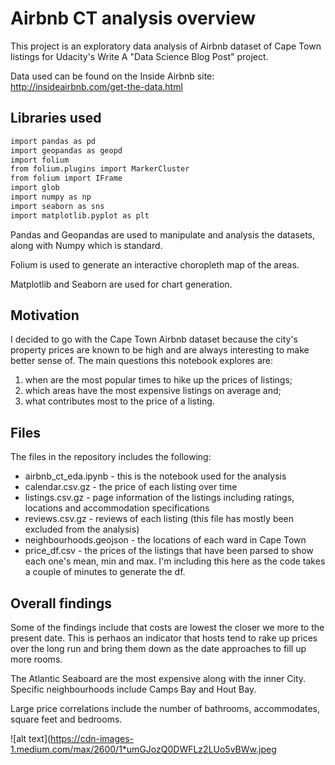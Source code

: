 # Airbnb CT analysis overview

This project is an exploratory data analysis of Airbnb dataset of Cape Town listings for Udacity's Write A "Data Science Blog Post" project.

Data used can be found on the Inside Airbnb site: http://insideairbnb.com/get-the-data.html

## Libraries used

```bash
import pandas as pd
import geopandas as geopd
import folium
from folium.plugins import MarkerCluster
from folium import IFrame
import glob
import numpy as np
import seaborn as sns
import matplotlib.pyplot as plt
```

Pandas and Geopandas are used to manipulate and analysis the datasets, along with Numpy which is standard.

Folium is used to generate an interactive choropleth map of the areas.

Matplotlib and Seaborn are used for chart generation.

## Motivation

I decided to go with the Cape Town Airbnb dataset because the city's property prices are known to be high and are always interesting to make better sense of. The main questions this notebook explores are:

1) when are the most popular times to hike up the prices of listings;
2) which areas have the most expensive listings on average and;
3) what contributes most to the price of a listing.

## Files

The files in the repository includes the following:

- airbnb_ct_eda.ipynb - this is the notebook used for the analysis
- calendar.csv.gz - the price of each listing over time
- listings.csv.gz - page information of the listings including ratings, locations and accommodation specifications
- reviews.csv.gz - reviews of each listing (this file has mostly been excluded from the analysis)
- neighbourhoods.geojson - the locations of each ward in Cape Town
- price_df.csv - the prices of the listings that have been parsed to show each one's mean, min and max. I'm including this here as the code takes a couple of minutes to generate the df.

## Overall findings

Some of the findings include that costs are lowest the closer we more to the present date. This is perhaos an indicator that hosts tend to rake up prices over the long run and bring them down as the date approaches to fill up more rooms.

The Atlantic Seaboard are the most expensive along with the inner City. Specific neighbourhoods include Camps Bay and Hout Bay.

Large price correlations include the number of bathrooms, accommodates, square feet and bedrooms.

![alt text](https://cdn-images-1.medium.com/max/2600/1*umGJozQ0DWFLz2LUo5vBWw.jpeg
